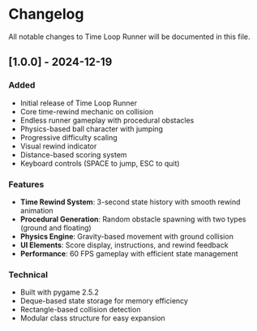 # Changelog

All notable changes to Time Loop Runner will be documented in this file.

## [1.0.0] - 2024-12-19

### Added
- Initial release of Time Loop Runner
- Core time-rewind mechanic on collision
- Endless runner gameplay with procedural obstacles
- Physics-based ball character with jumping
- Progressive difficulty scaling
- Visual rewind indicator
- Distance-based scoring system
- Keyboard controls (SPACE to jump, ESC to quit)

### Features
- **Time Rewind System**: 3-second state history with smooth rewind animation
- **Procedural Generation**: Random obstacle spawning with two types (ground and floating)
- **Physics Engine**: Gravity-based movement with ground collision
- **UI Elements**: Score display, instructions, and rewind feedback
- **Performance**: 60 FPS gameplay with efficient state management

### Technical
- Built with pygame 2.5.2
- Deque-based state storage for memory efficiency
- Rectangle-based collision detection
- Modular class structure for easy expansion